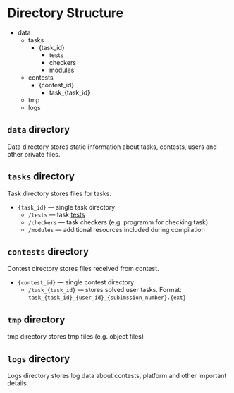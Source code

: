 # Directory Structure

* data
  * tasks
    * {task_id}
      * tests
      * checkers
      * modules
  * contests
    * {contest_id}
      * task\_{task_id}
   * tmp
   * logs

## `data` directory
Data directory stores static information about tasks, contests, users and other private files.

## `tasks` directory
Task directory stores files for tasks.
* `{task_id}` — single task directory
  * `/tests` — task [tests](ioi-scoring.md)
  * `/checkers` — task checkers (e.g. programm for checking task)
  * `/modules`  — additional resources included during compilation

## `contests` directory
Contest directory stores files received from contest.
* `{contest_id}` — single contest directory
  * `/task_{task_id}` — stores solved user tasks. Format: `task_{task_id}_{user_id}_{subimssion_number}.{ext}`

## `tmp` directory
tmp directory stores tmp files (e.g. object files)

## `logs` directory
Logs directory stores log data about contests, platform and other important details.